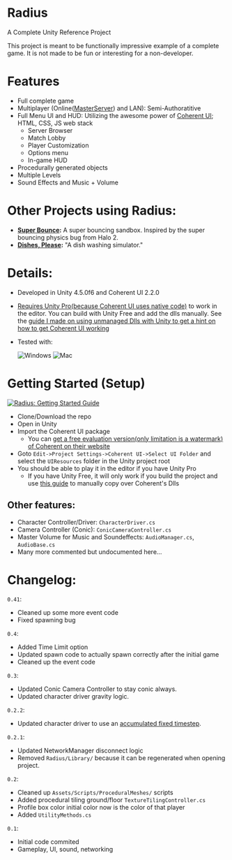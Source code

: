 # Radius

A Complete Unity Reference Project 

This project is meant to be functionally impressive example of a complete game. It is not made to be fun or interesting for a non-developer.

# Features
 - Full complete game
 - Multiplayer (Online([MasterServer](https://docs.unity3d.com/Documentation/ScriptReference/MasterServer.html)) and LAN): Semi-Authoratitive
 - Full Menu UI and HUD: Utilizing the awesome power of [Coherent UI](http://coherent-labs.com/); HTML, CSS, JS web stack
 	 - Server Browser
 	 - Match Lobby
 	 - Player Customization
	 - Options menu
	 - In-game HUD
 - Procedurally generated objects
 - Multiple Levels
 - Sound Effects and Music + Volume


# Other Projects using Radius:
 - **[Super Bounce](https://github.com/MadLittleMods/Super-Bounce):** A super bouncing sandbox. Inspired by the super bouncing physics bug from Halo 2.
 - **[Dishes, Please](https://github.com/Costava/Dishes-Please):** "A dish washing simulator."




# Details:
 - Developed in Unity 4.5.0f6 and Coherent UI 2.2.0
 - [Requires Unity Pro(because Coherent UI uses native code)](http://docs.unity3d.com/Documentation/Manual/Plugins.html) to work in the editor. You can build with Unity Free and add the dlls manually. See the [guide I made on using unmanaged Dlls with Unity to get a hint on how to get Coherent UI working](http://ericeastwood.com/blog/17/unity-and-dlls-c-managed-and-c-unmanaged)
 - Tested with:

   ![Windows](http://i.imgur.com/GAFNJEB.png) ![Mac](http://i.imgur.com/KwgyfmJ.png)


# Getting Started (Setup)

[![Radius: Getting Started Guide](http://i.imgur.com/Qz3Msr2.png)](http://www.youtube.com/watch?v=ehRKmvcdxFg)

 - Clone/Download the repo
 - Open in Unity
 - Import the Coherent UI package
 	 - You can [get a free evaluation version(only limitation is a watermark) of Coherent on their website](http://coherent-labs.com/)
 - Goto `Edit->Project Settings->Coherent UI->Select UI Folder` and select the `UIResources` folder in the Unity project root
 - You should be able to play it in the editor if you have Unity Pro
	 - If you have Unity Free, it will only work if you build the project and use [this guide](http://ericeastwood.com/blog/17/unity-and-dlls-c-managed-and-c-unmanaged) to manually copy over Coherent's Dlls



## Other features:

 - Character Controller/Driver: `CharacterDriver.cs`
 - Camera Controller (Conic): `ConicCameraController.cs`
 - Master Volume for Music and Soundeffects: `AudioManager.cs`, `AudioBase.cs`
 - Many more commented but undocumented here...



# Changelog:

`0.41`:
 - Cleaned up some more event code
 - Fixed spawning bug

`0.4`:
 - Added Time Limit option
 - Updated spawn code to actually spawn correctly after the initial game
 - Cleaned up the event code

`0.3`:
 - Updated Conic Camera Controller to stay conic always.
 - Updated character driver gravity logic.

`0.2.2`:
 - Updated character driver to use an [accumulated fixed timestep](http://gafferongames.com/game-physics/fix-your-timestep/).

`0.2.1`:
 - Updated NetworkManager disconnect logic
 -  Removed `Radius/Library/` because it can be regenerated when opening project.

`0.2`:
 - Cleaned up `Assets/Scripts/ProceduralMeshes/` scripts
 - Added procedural tiling ground/floor `TextureTilingController.cs`
 - Profile box color initial color now is the color of that player
 - Added `UtilityMethods.cs`
 
`0.1`:
 - Initial code commited
 - Gameplay, UI, sound, networking

